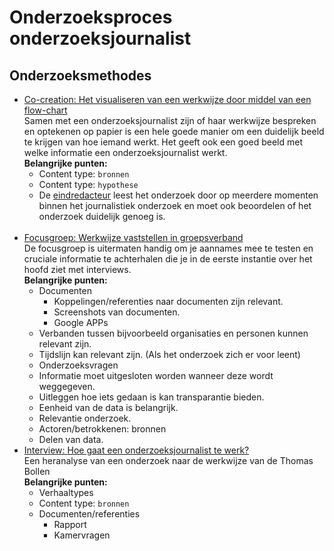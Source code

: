 # Onderzoeksproces onderzoeksjournalist





## Onderzoeksmethodes
* [Co-creation: Het visualiseren van een werkwijze door middel van een flow-chart](https://app.gitbook.com/@jorik/s/project-blauwdruk/research_methods/co-creation/werkwijze_frank-meijers)
<br>Samen met een onderzoeksjournalist zijn of haar werkwijze bespreken en optekenen op papier is een hele goede manier om een duidelijk beeld te krijgen van hoe iemand werkt. Het geeft ook een goed beeld met welke informatie een onderzoeksjournalist werkt.
<br>__Belangrijke punten:__
  * Content type: `bronnen`
  * Content type: `hypothese`
  * De [eindredacteur](https://app.gitbook.com/@jorik/s/project-blauwdruk/stakeholders/redacteur) leest het onderzoek door op meerdere momenten binnen het journalistiek onderzoek en moet ook beoordelen of het onderzoek duidelijk genoeg is.
<br><br>
* [Focusgroep: Werkwijze vaststellen in groepsverband](https://app.gitbook.com/@jorik/s/project-blauwdruk/research_methods/focusgroep)
<br>De focusgroep is uitermaten handig om je aannames mee te testen en cruciale informatie te achterhalen die je in de eerste instantie over het hoofd ziet met interviews.
<br>__Belangrijke punten:__
  * Documenten
    * Koppelingen/referenties naar documenten zijn relevant.
    * Screenshots van documenten.
    * Google APPs
  * Verbanden tussen bijvoorbeeld organisaties en personen kunnen relevant zijn.
  * Tijdslijn kan relevant zijn. (Als het onderzoek zich er voor leent)
  * Onderzoeksvragen
  * Informatie moet uitgesloten worden wanneer deze wordt weggegeven.
  * Uitleggen hoe iets gedaan is kan transparantie bieden.
  * Eenheid van de data is belangrijk.
  * Relevantie onderzoek.
  * Actoren/betrokkenen: bronnen
  * Delen van data.
* [Interview: Hoe gaat een onderzoeksjournalist te werk?](https://app.gitbook.com/@jorik/s/project-blauwdruk/research_methods/interview/onderzoeksjournalist/werkwijze_thomas-bollen)
<br>Een heranalyse van een onderzoek naar de werkwijze van de Thomas Bollen
<br>__Belangrijke punten:__
  * Verhaaltypes
  * Content type: `bronnen`
  * Documenten/referenties
    * Rapport
    * Kamervragen

